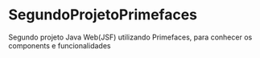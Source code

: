 # SegundoProjetoPrimefaces
 Segundo projeto Java Web(JSF) utilizando Primefaces, para conhecer os components e funcionalidades
